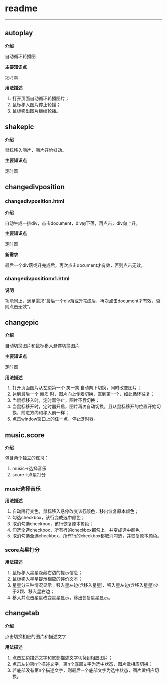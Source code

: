 readme
=

---

## autoplay
  
**介绍**
  
自动循环轮播图
  
**主要知识点**
  
定时器
   
**用法描述**  
    
1. 打开页面自动循环轮播图片；
2. 鼠标移入图片停止轮播；
3. 鼠标移出图片继续轮播。



## shakepic
  
**介绍**
  
鼠标移入图片，图片开始抖动。

**主要知识点**

定时器

## changedivposition

### changedivposition.html

**介绍**

自动生成一排div，点击document，div向下落，再点击，div向上升。

**主要知识点**

定时器
    
**新需求**  
  
最后一个div落或升完成后，再次点击document才有效，否则点击无效。

### changedivpositionv1.html
  
**说明**
  
功能同上，满足需求“最后一个div落或升完成后，再次点击document才有效，否则点击无效”。
  


## changepic
  
**介绍**

自动切换图片和鼠标移入悬停切换图片

**主要知识点**

定时器
  
**用法描述**  
  
1. 打开页面图片从左边第一个 笑一笑 自动向下切换，同时改变图片；
2. 达到最后一个 丽质 时，图片向上倒着切换，直到第一个，如此循环往复；
3. 当鼠标移入时，定时器停止，图片不再切换；
4. 当鼠标移开时，定时器开启，图片再次自动切换，且从鼠标移开的位置开始切换，前进方向和移入前一样；
5. 点击window窗口上的任一点，停止定时器。


## music.score

**介绍**
  
包含两个独立的练习：  
1. music→选择音乐
2. score→点星打分

### music选择音乐
  
**用法描述** 

1. 自动隔行变色，鼠标移入悬停改变该行颜色，移出恢复原本颜色；
2. 勾选checkbox，该行变成选中颜色；
3. 取消勾选checkbox，该行恢复原本颜色；
4. 勾选全选checkbox，所有行的checkbox都勾上，并变成选中颜色；
5. 取消勾选全选checkbox，所有行的checkbox都取消勾选，并恢复原本颜色。

### score点星打分
  
**用法描述** 
  
1. 鼠标移入星星隐藏右边的提示信息；
2. 鼠标移入星星提示相应的评价文本；
3. 星星分三种情况显示：移入星左边(含移入星星)、移入星左边(含移入星星)少于2颗、移入星右边；
4. 移入并点击星星改变星星显示，移出恢复星星显示。

## changetab

**介绍**
  
点击切换相应的图片和描述文字

**用法描述** 
  
1. 点击左边描述文字和底部描述文字切换到相应图片；
2. 点击左边第n个描述文字，第n个底部文字为选中状态，图片做相应切换；
3. 若底部没有第n个描述文字，则最后一个底部文字为选中状态，图片做相应切换。
